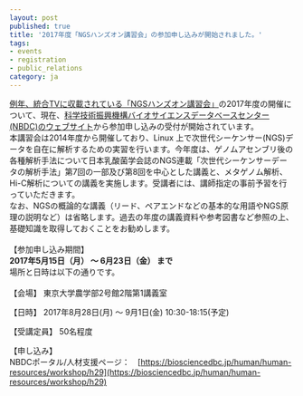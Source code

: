 ```yaml
---
layout: post
published: true
title: '2017年度「NGSハンズオン講習会」の参加申し込みが開始されました。'
tags:
- events
- registration
- public_relations
category: ja
---
```

[例年、統合TVに収載されている「NGSハンズオン講習会」](http://togotv.dbcls.jp/ja/?search=NGSハンズオン)の2017年度の開催について、現在、[科学技術振興機構バイオサイエンスデータベースセンター(NBDC)のウェブサイト](https://biosciencedbc.jp/human/human-resources/workshop/h29)から参加申し込みの受付が開始されています。  
本講習会は2014年度から開催しており、Linux 上で次世代シーケンサー(NGS)データを自在に解析するための実習を行います。今年度は、ゲノムアセンブリ後の各種解析手法について日本乳酸菌学会誌のNGS連載「次世代シーケンサーデータの解析手法」第7回の一部及び第8回を中心とした講義と、メタゲノム解析、Hi-C解析についての講義を実施します。受講者には、講師指定の事前予習を行っていただきます。  
なお、NGSの概論的な講義（リード、ペアエンドなどの基本的な用語やNGS原理の説明など）は省略します。過去の年度の講義資料や参考図書など参照の上、基礎知識を取得しておくことをお勧めします。  
<br />
【参加申し込み期間】   
**2017年5月15日（月） ～ 6月23日（金） まで**  
場所と日時は以下の通りです。  
<br />
【会場】 東京大学農学部2号館2階第1講義室  

【日時】 2017年8月28日(月) ～ 9月1日(金) 10:30-18:15(予定)  

【受講定員】 50名程度  

【申し込み】  
NBDCポータル/人材支援ページ：　[https://biosciencedbc.jp/human/human-resources/workshop/h29](https://biosciencedbc.jp/human/human-resources/workshop/h29)
